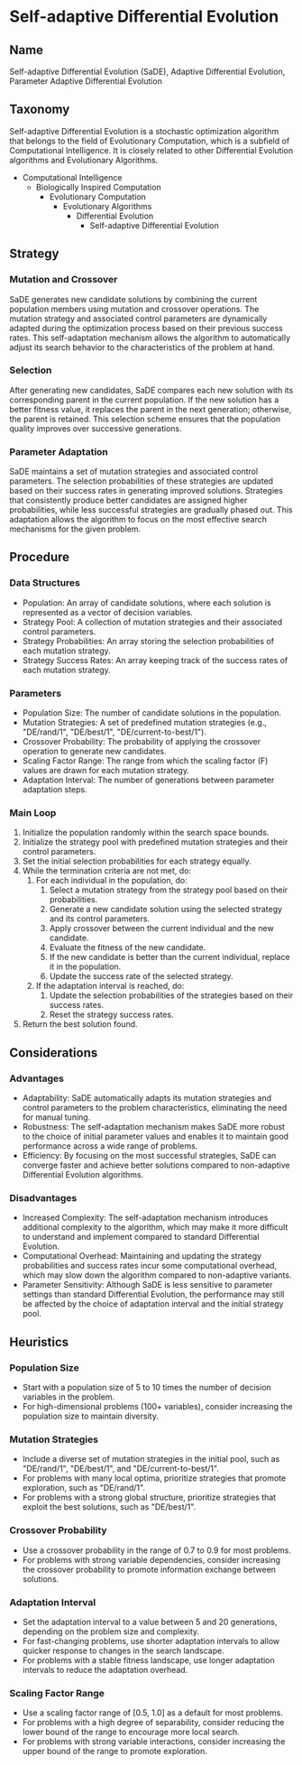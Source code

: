 # Self-adaptive Differential Evolution

## Name

Self-adaptive Differential Evolution (SaDE), Adaptive Differential Evolution, Parameter Adaptive Differential Evolution

## Taxonomy

Self-adaptive Differential Evolution is a stochastic optimization algorithm that belongs to the field of Evolutionary Computation, which is a subfield of Computational Intelligence. It is closely related to other Differential Evolution algorithms and Evolutionary Algorithms.

- Computational Intelligence
  - Biologically Inspired Computation
    - Evolutionary Computation
      - Evolutionary Algorithms
        - Differential Evolution
          - Self-adaptive Differential Evolution

## Strategy

### Mutation and Crossover

SaDE generates new candidate solutions by combining the current population members using mutation and crossover operations. The mutation strategy and associated control parameters are dynamically adapted during the optimization process based on their previous success rates. This self-adaptation mechanism allows the algorithm to automatically adjust its search behavior to the characteristics of the problem at hand.

### Selection

After generating new candidates, SaDE compares each new solution with its corresponding parent in the current population. If the new solution has a better fitness value, it replaces the parent in the next generation; otherwise, the parent is retained. This selection scheme ensures that the population quality improves over successive generations.

### Parameter Adaptation

SaDE maintains a set of mutation strategies and associated control parameters. The selection probabilities of these strategies are updated based on their success rates in generating improved solutions. Strategies that consistently produce better candidates are assigned higher probabilities, while less successful strategies are gradually phased out. This adaptation allows the algorithm to focus on the most effective search mechanisms for the given problem.

## Procedure

### Data Structures

- Population: An array of candidate solutions, where each solution is represented as a vector of decision variables.
- Strategy Pool: A collection of mutation strategies and their associated control parameters.
- Strategy Probabilities: An array storing the selection probabilities of each mutation strategy.
- Strategy Success Rates: An array keeping track of the success rates of each mutation strategy.

### Parameters

- Population Size: The number of candidate solutions in the population.
- Mutation Strategies: A set of predefined mutation strategies (e.g., "DE/rand/1", "DE/best/1", "DE/current-to-best/1").
- Crossover Probability: The probability of applying the crossover operation to generate new candidates.
- Scaling Factor Range: The range from which the scaling factor (F) values are drawn for each mutation strategy.
- Adaptation Interval: The number of generations between parameter adaptation steps.

### Main Loop

1. Initialize the population randomly within the search space bounds.
2. Initialize the strategy pool with predefined mutation strategies and their control parameters.
3. Set the initial selection probabilities for each strategy equally.
4. While the termination criteria are not met, do:
   1. For each individual in the population, do:
      1. Select a mutation strategy from the strategy pool based on their probabilities.
      2. Generate a new candidate solution using the selected strategy and its control parameters.
      3. Apply crossover between the current individual and the new candidate.
      4. Evaluate the fitness of the new candidate.
      5. If the new candidate is better than the current individual, replace it in the population.
      6. Update the success rate of the selected strategy.
   2. If the adaptation interval is reached, do:
      1. Update the selection probabilities of the strategies based on their success rates.
      2. Reset the strategy success rates.
5. Return the best solution found.

## Considerations

### Advantages

- Adaptability: SaDE automatically adapts its mutation strategies and control parameters to the problem characteristics, eliminating the need for manual tuning.
- Robustness: The self-adaptation mechanism makes SaDE more robust to the choice of initial parameter values and enables it to maintain good performance across a wide range of problems.
- Efficiency: By focusing on the most successful strategies, SaDE can converge faster and achieve better solutions compared to non-adaptive Differential Evolution algorithms.

### Disadvantages

- Increased Complexity: The self-adaptation mechanism introduces additional complexity to the algorithm, which may make it more difficult to understand and implement compared to standard Differential Evolution.
- Computational Overhead: Maintaining and updating the strategy probabilities and success rates incur some computational overhead, which may slow down the algorithm compared to non-adaptive variants.
- Parameter Sensitivity: Although SaDE is less sensitive to parameter settings than standard Differential Evolution, the performance may still be affected by the choice of adaptation interval and the initial strategy pool.

## Heuristics

### Population Size

- Start with a population size of 5 to 10 times the number of decision variables in the problem.
- For high-dimensional problems (100+ variables), consider increasing the population size to maintain diversity.

### Mutation Strategies

- Include a diverse set of mutation strategies in the initial pool, such as "DE/rand/1", "DE/best/1", and "DE/current-to-best/1".
- For problems with many local optima, prioritize strategies that promote exploration, such as "DE/rand/1".
- For problems with a strong global structure, prioritize strategies that exploit the best solutions, such as "DE/best/1".

### Crossover Probability

- Use a crossover probability in the range of 0.7 to 0.9 for most problems.
- For problems with strong variable dependencies, consider increasing the crossover probability to promote information exchange between solutions.

### Adaptation Interval

- Set the adaptation interval to a value between 5 and 20 generations, depending on the problem size and complexity.
- For fast-changing problems, use shorter adaptation intervals to allow quicker response to changes in the search landscape.
- For problems with a stable fitness landscape, use longer adaptation intervals to reduce the adaptation overhead.

### Scaling Factor Range

- Use a scaling factor range of [0.5, 1.0] as a default for most problems.
- For problems with a high degree of separability, consider reducing the lower bound of the range to encourage more local search.
- For problems with strong variable interactions, consider increasing the upper bound of the range to promote exploration.

